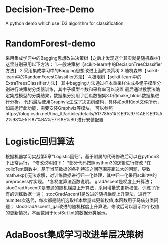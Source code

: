 # Decision-Tree-Demo
A python demo which use ID3 algorithm for classification
# RandomForest-demo
采用集成学习中的Bagging思想改进决策树【之后才发现这个其实就是随机森林】
这里分别采用以下方法：
1.一般决策树【scikit-learn中的DecisionTreeClassifier方法】
2.采用集成学习中的Bagging思想改进上面的决策树
3.随机森林【scikit-learn中的RandomForestClassifier方法】
4.极限树【scikit-learn中的ExtraTreesClassifier方法】
其中bagging方法通过样本重采样生成多组子模型分别进行决策树分类器训练，其中子模型个数和采样率可以设置
最后通过投票法确定集成模型的分类结果，数据集分别用了西瓜数据集3.0和make_blobs数据集进行分析。
代码最后使用Graphviz生成了决策树结构，具体如pdf和dot文件所示，如需运行此功能，需要安装Graphviz等模块，
可以参照https://blog.csdn.net/tina_ttl/article/details/51778551#%E9%97%AE%E9%A2%98%E5%87%BA%E7%8E%B0 进行安装配置
# Logistic回归算法
根据机器学习实战第5章“Logistic回归”，基于附属的代码修改后可以在python3下正常运行，
*修改说明如下：
*部分代码按照python3的逻辑进行修改
*在colicTest函数中，基于当前数据的各列特征之间范围差距过大的问题，导致math.exp()无法求解，对训练数据进行归一化处理，其中归一化采用scikit中的preprocess库实现。
*各梯度算法函数说明。
  gradAscent是梯度上升算法；
  stocGradAscent0是普通的随机梯度上升算法，采用增量式更新权值，训练了所有的训练数据一遍；
  stocGradAscent1是改进的随机梯度上升算法，进行了numIter次迭代，每次都是随机选取样本增量式更新权值,本函数用于马疝分类问题；
  stocGradAscent1_gai改进的随机梯度上升算法，修改后可以展示每个权值的更新情况，本函数用于testSet.txt的数据分类展示。
# AdaBoost集成学习改进单层决策树
